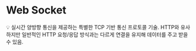 # Web Socket

<aside>
💡 실시간 양방향 통신을 제공하는 특별한 TCP 기반 통신 프로토콜 기술.
HTTP와 유사하지만 일반적인 HTTP 요청/응답 방식과는 다르게 연결을 유지해 데이터를 주고 받을 수 있음.

</aside>